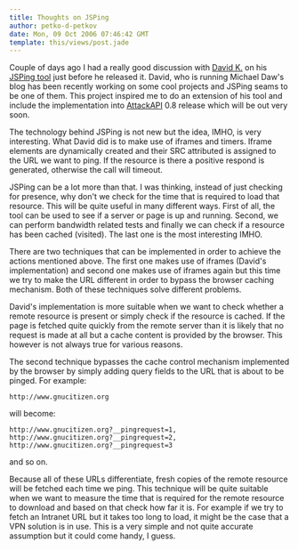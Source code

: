 ```yaml
---
title: Thoughts on JSPing
author: petko-d-petkov
date: Mon, 09 Oct 2006 07:46:42 GMT
template: this/views/post.jade
---
```


Couple of days ago I had a really good discussion with [David K.](http://michaeldaw.org/) on his [JSPing tool](http://michaeldaw.org/projects/jswebping/) just before he released it. David, who is running Michael Daw's blog has been recently working on some cool projects and JSPing seams to be one of them. This project inspired me to do an extension of his tool and include the implementation into [AttackAPI](/blog/attackapi) 0.8 release which will be out very soon.

The technology behind JSPing is not new but the idea, IMHO, is very interesting. What David did is to make use of iframes and timers. Iframe elements are dynamically created and their SRC attributed is assigned to the URL we want to ping. If the resource is there a positive respond is generated, otherwise the call will timeout.

JSPing can be a lot more than that. I was thinking, instead of just checking for presence, why don't we check for the time that is required to load that resource. This will be quite useful in many different ways. First of all, the tool can be used to see if a server or page is up and running. Second, we can perform bandwidth related tests and finally we can check if a resource has been cached (visited). The last one is the most interesting IMHO.

There are two techniques that can be implemented in order to achieve the actions mentioned above. The first one makes use of iframes (David's implementation) and second one makes use of iframes again but this time we try to make the URL different in order to bypass the browser caching mechanism. Both of these techniques solve different problems.

David's implementation is more suitable when we want to check whether a remote resource is present or simply check if the resource is cached. If the page is fetched quite quickly from the remote server than it is likely that no request is made at all but a cache content is provided by the browser. This however is not always true for various reasons.

The second technique bypasses the cache control mechanism implemented by the browser by simply adding query fields to the URL that is about to be pinged. For example:

	http://www.gnucitizen.org

will become:

	http://www.gnucitizen.org?__pingrequest=1,
	http://www.gnucitizen.org?__pingrequest=2,
	http://www.gnucitizen.org?__pingrequest=3

and so on.

Because all of these URLs differentiate, fresh copies of the remote resource will be fetched each time we ping. This technique will be quite suitable when we want to measure the time that is required for the remote resource to download and based on that check how far it is. For example if we try to fetch an Intranet URL but it takes too long to load, it might be the case that a VPN solution is in use. This is a very simple and not quite accurate assumption but it could come handy, I guess.
